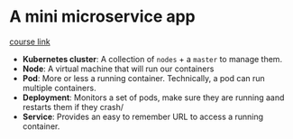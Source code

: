 # A mini microservice app

[course link](https://www.udemy.com/course/microservices-with-node-js-and-react/)

- **Kubernetes cluster**: A collection of `nodes` + a `master` to manage them.
- **Node**: A virtual machine that will run our containers
- **Pod**: More or less a running container. Technically, a pod can run multiple containers.
- **Deployment**: Monitors a set of pods, make sure they are running aand restarts them if they crash/
- **Service**: Provides an easy to remember URL to access a running container.
